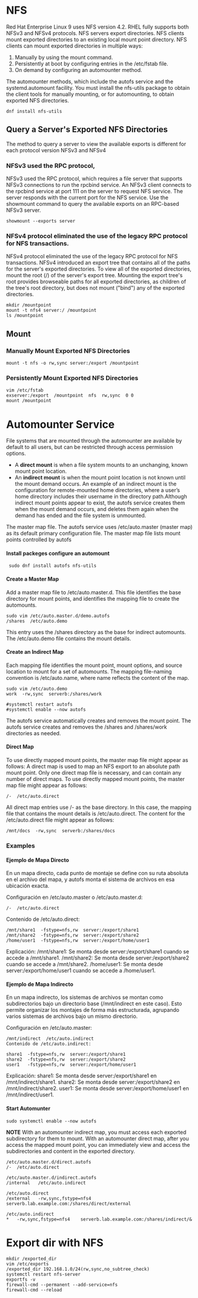 

# NFS
Red Hat Enterprise Linux 9 uses NFS version 4.2. RHEL fully supports both NFSv3 and NFSv4 protocols.
NFS servers export directories. NFS clients mount exported directories to an existing local mount point directory. NFS clients can mount exported directories in multiple ways:

1. Manually by using the mount command.
2. Persistently at boot by configuring entries in the /etc/fstab file.
3. On demand by configuring an automounter method.

The automounter methods, which include the autofs service and the systemd.automount facility.
You must install the nfs-utils package to obtain the client tools for manually mounting, or for automounting, to obtain exported NFS directories.
````
dnf install nfs-utils
````
## Query a Server's Exported NFS Directories
The method to query a server to view the available exports is different for each protocol version NFSv3 and NFSv4

### NFSv3 used the RPC protocol,
NFSv3 used the RPC protocol, which requires a file server that supports NFSv3 connections to run the rpcbind service. 
An NFSv3 client connects to the rpcbind service at port 111 on the server to request NFS service.
The server responds with the current port for the NFS service. 
Use the showmount command to query the available exports on an RPC-based NFSv3 server.
````
showmount --exports server
````
### NFSv4 protocol eliminated the use of the legacy RPC protocol for NFS transactions.
NFSv4 protocol eliminated the use of the legacy RPC protocol for NFS transactions.
NFSv4 introduced an export tree that contains all of the paths for the server's exported directories. 
To view all of the exported directories, mount the root (/) of the server's export tree. Mounting the export tree's 
root provides browseable paths for all exported directories, as children of the tree's root directory, but does not mount ("bind") any of the exported directories.
````
mkdir /mountpoint
mount -t nfs4 server:/ /mountpoint
ls /mountpoint
````

## Mount

### Manually Mount Exported NFS Directories
````
mount -t nfs -o rw,sync server:/export /mountpoint
````

### Persistently Mount Exported NFS Directories
````
vim /etc/fstab
exserver:/export  /mountpoint  nfs  rw,sync  0 0
mount /mountpoint
````

# Automounter Service
File systems that are mounted through the automounter are available by default to all users, but can be restricted through access permission options.
- A **direct mount** is when a file system mounts to an unchanging, known mount point location.
- An **indirect mount** is when the mount point location is not known until the mount demand occurs. An example of an indirect mount is the configuration for remote-mounted home directories, where a user’s home directory includes their username in the directory path.Although indirect mount points appear to exist, the autofs service creates them when the mount demand occurs, and deletes them again when the demand has ended and the file system is unmounted.

The master map file. The autofs service uses /etc/auto.master (master map) as its default primary configuration file.
The master map file lists mount points controlled by autofs

####  Install packeges configure an automount 
````
 sudo dnf install autofs nfs-utils

````

#### Create a Master Map
Add a master map file to /etc/auto.master.d. This file identifies the base directory for mount points, and identifies the mapping file to create the automounts.
````
sudo vim /etc/auto.master.d/demo.autofs
/shares  /etc/auto.demo
````
This entry uses the /shares directory as the base for indirect automounts. The /etc/auto.demo file contains the mount details.

#### Create an Indirect Map
Each mapping file identifies the mount point, mount options, and source location to mount for a set of automounts.
The mapping file-naming convention is /etc/auto.name, where name reflects the content of the map.
````
sudo vim /etc/auto.demo
work  -rw,sync  serverb:/shares/work

#systemctl restart autofs
#systemctl enable --now autofs

````
The autofs service automatically creates and removes the mount point. The autofs service creates and removes the /shares and /shares/work directories as needed.

#### Direct Map
To use directly mapped mount points, the master map file might appear as follows:
A direct map is used to map an NFS export to an absolute path mount point. Only one direct map file is necessary, and can contain any number of direct maps.
To use directly mapped mount points, the master map file might appear as follows:

````
/-  /etc/auto.direct
````
All direct map entries use /- as the base directory. In this case, the mapping file that contains the mount details is /etc/auto.direct.
The content for the /etc/auto.direct file might appear as follows:
````
/mnt/docs  -rw,sync  serverb:/shares/docs
````
### Examples

#### Ejemplo de Mapa Directo
En un mapa directo, cada punto de montaje se define con su ruta absoluta en el archivo del mapa, y autofs monta el sistema de archivos en esa ubicación exacta.

Configuración en /etc/auto.master o /etc/auto.master.d:
````
/-  /etc/auto.direct
````

Contenido de /etc/auto.direct:
````
/mnt/share1  -fstype=nfs,rw  server:/export/share1
/mnt/share2  -fstype=nfs,rw  server:/export/share2
/home/user1  -fstype=nfs,rw  server:/export/home/user1
````

Explicación:
/mnt/share1: Se monta desde server:/export/share1 cuando se accede a /mnt/share1.
/mnt/share2: Se monta desde server:/export/share2 cuando se accede a /mnt/share2.
/home/user1: Se monta desde server:/export/home/user1 cuando se accede a /home/user1.


#### Ejemplo de Mapa Indirecto
En un mapa indirecto, los sistemas de archivos se montan como subdirectorios bajo un directorio base (/mnt/indirect en este caso). Esto permite organizar los montajes de forma más estructurada, agrupando varios sistemas de archivos bajo un mismo directorio.

Configuración en /etc/auto.master:
````
/mnt/indirect  /etc/auto.indirect
Contenido de /etc/auto.indirect:
````
````
share1  -fstype=nfs,rw  server:/export/share1
share2  -fstype=nfs,rw  server:/export/share2
user1   -fstype=nfs,rw  server:/export/home/user1
````
Explicación:
share1: Se monta desde server:/export/share1 en /mnt/indirect/share1.
share2: Se monta desde server:/export/share2 en /mnt/indirect/share2.
user1: Se monta desde server:/export/home/user1 en /mnt/indirect/user1.


#### Start Automunter
````
sudo systemctl enable --now autofs
````

**NOTE**
With an automounter indirect map, you must access each exported subdirectory for them to mount. With an automounter direct map, after you access the mapped mount point, you can immediately view and access the subdirectories and content in the exported directory.


````
/etc/auto.master.d/direct.autofs
/-	/etc/auto.direct

/etc/auto.master.d/indirect.autofs
/internal	/etc/auto.indirect

/etc/auto.direct
/external	-rw,sync,fstype=nfs4	serverb.lab.example.com:/shares/direct/external

/etc/auto.indirect
*	-rw,sync,fstype=nfs4	serverb.lab.example.com:/shares/indirect/&
````

# Export dir with NFS
````
mkdir /exported_dir
vim /etc/exports
/exported_dir 192.168.1.0/24(rw,sync,no_subtree_check)
systemctl restart nfs-server
exportfs -v
firewall-cmd --permanent --add-service=nfs
firewall-cmd --reload
````
